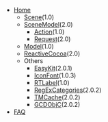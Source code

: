 * [Home](Home)
	* [Scene](Scene)(1.0)
	* [SceneModel](SceneModel)(2.0)
		* [Action](Action)(1.0)
		* [Request](Request)(2.0)
	* [Model](Model)(1.0)
	* [ReactiveCocoa](ReactiveCocoa)(2.0)
	* Others
		* [EasyKit](EasyKit)(2.0.1)
		* [IconFont](IconFont)(1.0.3)
		* [RTLabel](RTLabel)(1.0)
		* [RegExCategories](RegExCategories)(2.0.2)
		* [TMCache](TMCache)(2.0.2)
		* [GCDObjC](GCDObjC)(2.0.2)
* [FAQ](FAQ)